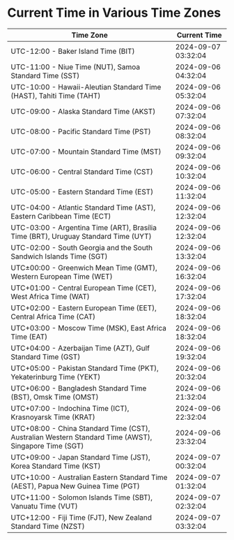 # Current Time in Various Time Zones

| Time Zone | Current Time |
|-----------|--------------|
| UTC-12:00 - Baker Island Time (BIT) | 2024-09-07 03:32:04 |
| UTC-11:00 - Niue Time (NUT), Samoa Standard Time (SST) | 2024-09-06 04:32:04 |
| UTC-10:00 - Hawaii-Aleutian Standard Time (HAST), Tahiti Time (TAHT) | 2024-09-06 05:32:04 |
| UTC-09:00 - Alaska Standard Time (AKST) | 2024-09-06 07:32:04 |
| UTC-08:00 - Pacific Standard Time (PST) | 2024-09-06 08:32:04 |
| UTC-07:00 - Mountain Standard Time (MST) | 2024-09-06 09:32:04 |
| UTC-06:00 - Central Standard Time (CST) | 2024-09-06 10:32:04 |
| UTC-05:00 - Eastern Standard Time (EST) | 2024-09-06 11:32:04 |
| UTC-04:00 - Atlantic Standard Time (AST), Eastern Caribbean Time (ECT) | 2024-09-06 12:32:04 |
| UTC-03:00 - Argentina Time (ART), Brasília Time (BRT), Uruguay Standard Time (UYT) | 2024-09-06 12:32:04 |
| UTC-02:00 - South Georgia and the South Sandwich Islands Time (SGT) | 2024-09-06 13:32:04 |
| UTC±00:00 - Greenwich Mean Time (GMT), Western European Time (WET) | 2024-09-06 16:32:04 |
| UTC+01:00 - Central European Time (CET), West Africa Time (WAT) | 2024-09-06 17:32:04 |
| UTC+02:00 - Eastern European Time (EET), Central Africa Time (CAT) | 2024-09-06 18:32:04 |
| UTC+03:00 - Moscow Time (MSK), East Africa Time (EAT) | 2024-09-06 18:32:04 |
| UTC+04:00 - Azerbaijan Time (AZT), Gulf Standard Time (GST) | 2024-09-06 19:32:04 |
| UTC+05:00 - Pakistan Standard Time (PKT), Yekaterinburg Time (YEKT) | 2024-09-06 20:32:04 |
| UTC+06:00 - Bangladesh Standard Time (BST), Omsk Time (OMST) | 2024-09-06 21:32:04 |
| UTC+07:00 - Indochina Time (ICT), Krasnoyarsk Time (KRAT) | 2024-09-06 22:32:04 |
| UTC+08:00 - China Standard Time (CST), Australian Western Standard Time (AWST), Singapore Time (SGT) | 2024-09-06 23:32:04 |
| UTC+09:00 - Japan Standard Time (JST), Korea Standard Time (KST) | 2024-09-07 00:32:04 |
| UTC+10:00 - Australian Eastern Standard Time (AEST), Papua New Guinea Time (PGT) | 2024-09-07 01:32:04 |
| UTC+11:00 - Solomon Islands Time (SBT), Vanuatu Time (VUT) | 2024-09-07 02:32:04 |
| UTC+12:00 - Fiji Time (FJT), New Zealand Standard Time (NZST) | 2024-09-07 03:32:04 |
